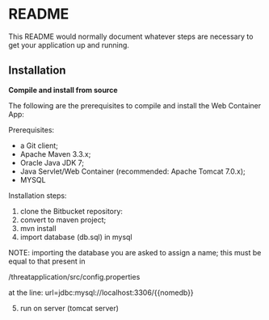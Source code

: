 # README #

This README would normally document whatever steps are necessary to get your application up and running.

## Installation ##

**Compile and install from source**

The following are the prerequisites to compile and install the Web Container App:

Prerequisites:

* a Git client;
* Apache Maven 3.3.x;
* Oracle Java JDK 7;
* Java Servlet/Web Container (recommended: Apache Tomcat 7.0.x);
* MYSQL


Installation steps:

1) clone the Bitbucket repository:
2) convert to maven project;
3) mvn install
4) import database (db.sql) in mysql

NOTE: importing the database you are asked to assign a name; this must be equal to that present in

/threatapplication/src/config.properties

at the line: url=jdbc:mysql://localhost:3306/{{nomedb}} 

5) run on server (tomcat server) 